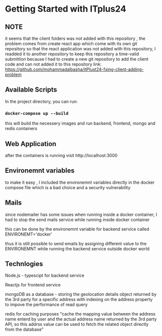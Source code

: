 # Getting Started with ITplus24

## NOTE

it seems that the client folders was not added with this repository , the problem comes from create react app which come with its own git repository so that the react application was not added with this repository,
I readded it to another repository to keep this repository a time-valid submittion because I had to create a new git repository to add the client code and can not added it to this repository
link: https://github.com/mohammadalbasha/itPlust24-fxing-client-adding-problem

## Available Scripts

In the project directory, you can run:

### `docker-compose up --build`

this will build the necessery images and run backend, frontend, mongo and redis containers

## Web Application

after the containers is running
visit http://localhost:3000

## Environemnt variables

to make it easy , I included the environemnt variables directly in the docker compose file
which is a bad choice and a security vulnerability

## Mails

since nodemailer has some issues when running inside a docker container, I had to stop the send mails service
while running inside docker container

this can be done by the environemnt variable for backend service called ENVIRONEMT='docker'

thus it is still possible to send emails by assigning different value to the ENVIRONEMNT while running the backend service outside docker world

## Technlogies

Node.js - typescipt for backend service

Reactjs for frontend service

mongoDB as a database - storing the geolocation details object returned by the 3rd party for a specific address with indexing on the address property to impove the performance of read query

redis for caching purposes "cache the mapping value between the address name enterd by user and the actual address name returned by the 3rd party API, so this addrss value can be used to fetch the related object directly from the database"
